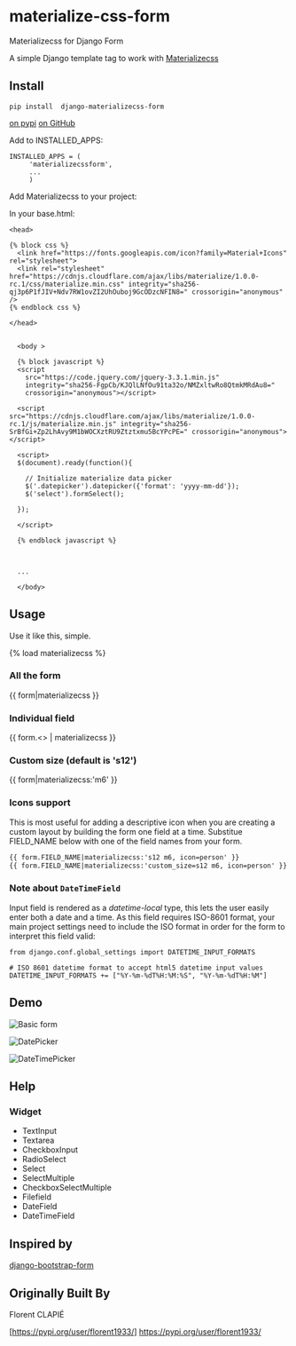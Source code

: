 # materialize-css-form
Materializecss for Django Form

A simple Django template tag to work with [Materializecss](http://materializecss.com/)





## Install


```
pip install  django-materializecss-form

```



[on pypi](https://pypi.python.org/pypi/django-materializecss-form)
[on GitHub](https://github.com/kalwalkden/django-materializecss-form)

Add to INSTALLED_APPS:

```
INSTALLED_APPS = (
     'materializecssform',
     ...
     )
```

Add Materializecss to your project:

In your base.html:

```
<head>

{% block css %}
  <link href="https://fonts.googleapis.com/icon?family=Material+Icons" rel="stylesheet">
  <link rel="stylesheet" href="https://cdnjs.cloudflare.com/ajax/libs/materialize/1.0.0-rc.1/css/materialize.min.css" integrity="sha256-qj3p6P1fJIV+Ndv7RW1ovZI2UhOuboj9GcODzcNFIN8=" crossorigin="anonymous" />
{% endblock css %}

</head>
```

```

  <body >

  {% block javascript %}
  <script
    src="https://code.jquery.com/jquery-3.3.1.min.js"
    integrity="sha256-FgpCb/KJQlLNfOu91ta32o/NMZxltwRo8QtmkMRdAu8="
    crossorigin="anonymous"></script>

  <script src="https://cdnjs.cloudflare.com/ajax/libs/materialize/1.0.0-rc.1/js/materialize.min.js" integrity="sha256-SrBfGi+Zp2LhAvy9M1bWOCXztRU9Ztztxmu5BcYPcPE=" crossorigin="anonymous"></script>

  <script>
  $(document).ready(function(){

    // Initialize materialize data picker
    $('.datepicker').datepicker({'format': 'yyyy-mm-dd'});
    $('select').formSelect();

  });

  </script>

  {% endblock javascript %}



  ...

  </body>
```

## Usage

Use it like this, simple.

{% load materializecss %}

### All the form

{{ form|materializecss }}

### Individual field

{{ form.<<field name>> | materializecss }}


### Custom size (default is 's12')

{{ form|materializecss:'m6' }}


### Icons support
This is most useful for adding a descriptive icon when you are creating a custom layout by building the form one field at a time. Substitue FIELD_NAME below with one of the field names from your form.
```html
{{ form.FIELD_NAME|materializecss:'s12 m6, icon=person' }}
{{ form.FIELD_NAME|materializecss:'custom_size=s12 m6, icon=person' }}
```

### Note about `DateTimeField`
Input field is rendered as a *datetime-local* type, this lets the user easily enter both a date and a time. As this field requires ISO-8601 format, your main project settings need to include the ISO format in order for the form to interpret this field valid:
```
from django.conf.global_settings import DATETIME_INPUT_FORMATS

# ISO 8601 datetime format to accept html5 datetime input values
DATETIME_INPUT_FORMATS += ["%Y-%m-%dT%H:%M:%S", "%Y-%m-%dT%H:%M"]
```

## Demo

![Basic form](https://cloud.githubusercontent.com/assets/3958123/6165004/a1984f52-b2a4-11e4-8ae2-078505991b0d.png)

![DatePicker](https://cloud.githubusercontent.com/assets/3958123/6165005/a19bf044-b2a4-11e4-9989-6a64f9c97087.png)

![DateTimePicker](https://user-images.githubusercontent.com/556361/49763533-8a44f580-fc92-11e8-8d24-f45373becd11.png)

## Help

### Widget

- TextInput
- Textarea
- CheckboxInput
- RadioSelect
- Select
- SelectMultiple
- CheckboxSelectMultiple
- Filefield
- DateField
- DateTimeField



## Inspired by

[django-bootstrap-form](https://github.com/tzangms/django-bootstrap-form)

## Originally Built By

Florent CLAPIÉ

[https://pypi.org/user/florent1933/] https://pypi.org/user/florent1933/


